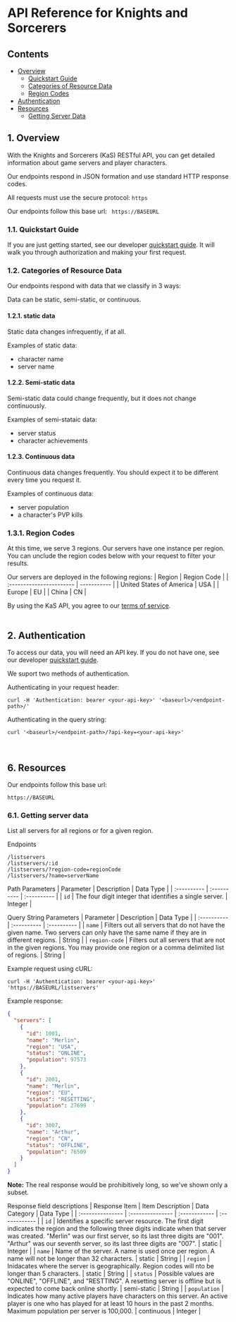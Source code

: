 # API Reference for Knights and Sorcerers
<!-- TODO: client, or you tone?? , how should I handle localization?? -->
## Contents
- [Overview](#overview)
  - [Quickstart Guide](#quickstartGuide)
  - [Categories of Resource Data](#resourceDataCategories)
  - [Region Codes](#regionCodes)
- [Authentication](#authentication)
- [Resources](#resources)
  - [Getting Server Data](#getServers)

## 1. Overview <a name="overview"></a>
With the Knights and Sorcerers (KaS) RESTful API, you can get detailed information about game servers and player characters.

Our endpoints respond in JSON formation and use standard HTTP response codes.

All requests must use the secure protocol: ```https```

Our endpoints follow this base url: ``` https://BASEURL```

### 1.1. Quickstart Guide <a name="quickstartGuide"></a>
If you are just getting started, see our developer [quickstart guide](#overview). It will walk you through authorization and making your first request.

### 1.2. Categories of Resource Data <a name="resourceDataCategories"></a>
Our endpoints respond with data that we classify in 3 ways:

Data can be static, semi-static, or continuous. 

#### 1.2.1. static data
Static data changes infrequently, if at all.

Examples of static data:
- character name
- server name

#### 1.2.2. Semi-static data
Semi-static data could change frequently, but it does not change continuously.

Examples of semi-stataic data:
- server status
- character achievements

#### 1.2.3. Continuous data
Continuous data changes frequently. You should expect it to be different every time you request it.

Examples of continuous data:
- server population
- a character's PVP kills

### 1.3.1. Region Codes <a name="regionCodes"></a>
At this time, we serve 3 regions. Our servers have one instance per region. You can unclude the region codes below with your request to filter your results.

Our servers are deployed in the following regions:
| Region                   | Region Code |
| :----------------------- | ----------- |
| United States of America | USA         |
| Europe                   | EU          |
| China                    | CN          |

By using the KaS API, you agree to our [terms of service](#overview).  
&nbsp;
## 2. Authentication <a name="authentication"></a>
To access our data, you will need an API key. If you do not have one, see our developer [quickstart guide](#overview).

We suport two methods of authentication.

Authenticating in your request header:
```
curl -H 'Authentication: bearer <your-api-key>' '<baseurl>/<endpoint-path>/'
```

Authenticating in the query string:
```
curl '<baseurl>/<endpoint-path>/?api-key=<your-api-key>'
```  

&nbsp;
## 6. Resources <a name="resources"></a>

Our endpoints follow this base url:
```
https://BASEURL
```

### 6.1. Getting server data <a name="getServers"></a>

List all servers for all regions or for a given region.

Endpoints
```
/listservers
/listservers/:id
/listservers/?region-code=regionCode
/listservers/?name=serverName
```

Path Parameters
| Parameter   | Description | Data Type   |
| :---------- | :---------- | :---------- |
| ```id```    | The four digit integer that identifies a single server. | Integer |

Query String Parameters
| Parameter   | Description | Data Type   |
| :---------- | :---------- | :---------- |
| ```name``` | Filters out all servers that do not have the given name. Two servers can only have the same name if they are in different regions. | String |
| ```region-code``` | Filters out all servers that are not in the given regions. You may provide one region or a comma delimited list of regions. | String |

Example request using cURL:
```
curl -H 'Authentication: bearer <your-api-key>' 'https://BASEURL/listservers'
```
Example response:
```JSON
{
  "servers": [
    {
      "id": 1001,
      "name": "Merlin",
      "region": "USA",
      "status": "ONLINE",
      "population": 97573
    },
    {
      "id": 2001,
      "name": "Merlin",
      "region": "EU",
      "status": "RESETTING",
      "population": 27699
    },
    {
      "id": 3007,
      "name": "Arthur",
      "region": "CN",
      "status": "OFFLINE",
      "population": 76509
    }
  ]
}
```
**Note:** The real response would be prohibitively long, so we've shown only a subset.

Response field descriptions
| Response Item    | Item Description | Data Category | Data Type     |
| :--------------- | :--------------- | :------------ | :------------ |
| ```id```         | Identifies a specific server resource. The first digit indicates the region and the following three digits indicate when that server was created. "Merlin" was our first server, so its last three digits are "001". "Arthur" was our seventh server, so its last three digits are "007". | static | Integer |
| ```name```       | Name of the server. A name is used once per region. A name will not be longer than 32 characters. | static | String |
| ```region```     | Inidacates where the server is geographically. Region codes will nto be longer than 5 characters. | static | String |
| ```status```     | Possible values are "ONLINE", "OFFLINE", and "RESTTING". A resetting server is offline but is expected to come back online shortly. | semi-static | String |
| ```population``` | Indicates how many active players have characters on this server. An active player is one who has played for at least 10 hours in the past 2 months. Maximum population per server is 100,000. | continuous | Integer |
